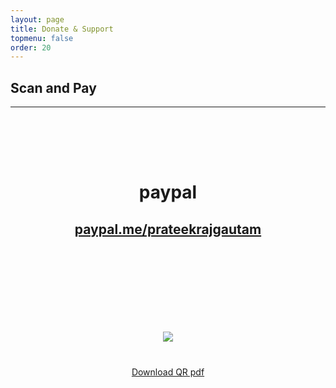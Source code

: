 ```yaml
---
layout: page
title: Donate & Support
topmenu: false
order: 20
---
```

## Scan and Pay
---
<div class="container-fluid col-sm-12 col-lg-12 col-md-12">     

<div style="padding:20px;margin:20px auto; text-align:center" class="razorpay-embed-btn" data-url="https://pages.razorpay.com/pl_FMMA2O4vKlwweu/view" data-text="Pay Now" data-color="#528FF0" data-size="large">

<div style="padding:20px;margin:20px auto;text-align:center">
<h1>paypal</h1>
<a href="https://paypal.me/prateekrajgautam"><h2>paypal.me/prateekrajgautam</h2></a>

</div>

<div style="padding:20px;margin:20px auto;text-align:center">
<form><script src="https://cdn.razorpay.com/static/widget/payment-button.js" data-payment_button_id="pl_FMMPeiAvuedjUH" data-button_text="Pay Now" data-button_theme="rzp-dark-standard"> </script> </form>
</div>
<div style="padding:20px;margin:20px auto;text-align:center;display:none">
<form>Pay in USD<script src="https://cdn.razorpay.com/static/widget/payment-button.js" data-payment_button_id="pl_FMMPeiAvuedjUH" data-button_text="Pay Now" data-button_theme="rzp-dark-standard"> </script> </form>
</div>

<div style="padding:20px;margin:20px auto;text-align:center">
<img style="max-width:800px;" src="{{site.url}}{{site.baseurl}}/assets/QR/mGeek.in-Q41275752.png">   

</div>


[Download QR pdf]({{site.url}}{{site.baseurl}}/assets/QR/mGeek.in-Q41275752.pdf)
</div>